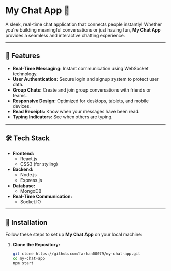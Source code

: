 # My Chat App 🚀  
A sleek, real-time chat application that connects people instantly! Whether you're building meaningful conversations or just having fun, **My Chat App** provides a seamless and interactive chatting experience.  

---

## 🌟 Features  
- **Real-Time Messaging:** Instant communication using WebSocket technology.  
- **User Authentication:** Secure login and signup system to protect user data.  
- **Group Chats:** Create and join group conversations with friends or teams.  
- **Responsive Design:** Optimized for desktops, tablets, and mobile devices.  
- **Read Receipts:** Know when your messages have been read.  
- **Typing Indicators:** See when others are typing.  

---

## 🛠️ Tech Stack  
- **Frontend:**  
  - React.js  
  - CSS3 (for styling)  
- **Backend:**  
  - Node.js  
  - Express.js  
- **Database:**  
  - MongoDB  
- **Real-Time Communication:**  
  - Socket.IO  

---

## 🚀 Installation  
Follow these steps to set up **My Chat App** on your local machine:  

1. **Clone the Repository:**  
   ```bash
   git clone https://github.com/farhan00079/my-chat-app.git
   cd my-chat-app
   npm start
